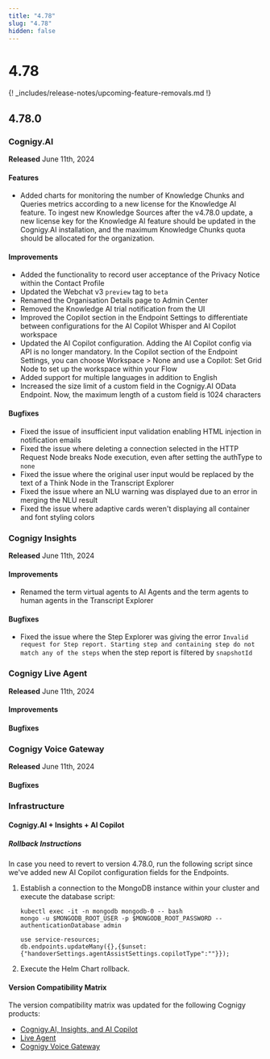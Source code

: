 ```yaml
---
title: "4.78"
slug: "4.78"
hidden: false
---
```


# 4.78

{! _includes/release-notes/upcoming-feature-removals.md !}

## 4.78.0

### Cognigy.AI

**Released** June 11th, 2024

#### Features

- Added charts for monitoring the number of Knowledge Chunks and Queries metrics according to a new license for the Knowledge AI feature. To ingest new Knowledge Sources after the v4.78.0 update, a new license key for the Knowledge AI feature should be updated in the Cognigy.AI installation, and the maximum Knowledge Chunks quota should be allocated for the organization.

#### Improvements

- Added the functionality to record user acceptance of the Privacy Notice within the Contact Profile
- Updated the Webchat v3 `preview` tag to `beta`
- Renamed the Organisation Details page to Admin Center
- Removed the Knowledge AI trial notification from the UI
- Improved the Copilot section in the Endpoint Settings to differentiate between configurations for the AI Copilot Whisper and AI Copilot workspace
- Updated the AI Copilot configuration. Adding the AI Copilot config via API is no longer mandatory. In the Copilot section of the Endpoint Settings, you can choose Workspace > None and use a Copilot: Set Grid Node to set up the workspace within your Flow
- Added support for multiple languages in addition to English
- Increased the size limit of a custom field in the Cognigy.AI OData Endpoint. Now, the maximum length of a custom field is 1024 characters

#### Bugfixes

- Fixed the issue of insufficient input validation enabling HTML injection in notification emails
- Fixed the issue where deleting a connection selected in the HTTP Request Node breaks Node execution, even after setting the authType to `none`
- Fixed the issue where the original user input would be replaced by the text of a Think Node in the Transcript Explorer
- Fixed the issue where an NLU warning was displayed due to an error in merging the NLU result
- Fixed the issue where adaptive cards weren't displaying all container and font styling colors

### Cognigy Insights

**Released** June 11th, 2024

#### Improvements

- Renamed the term virtual agents to AI Agents and the term agents to human agents in the Transcript Explorer

#### Bugfixes

- Fixed the issue where the Step Explorer was giving the error `Invalid request for Step report. Starting step and containing step do not match any of the steps` when the step report is filtered by `snapshotId`

### Cognigy Live Agent

**Released** June 11th, 2024

#### Improvements


#### Bugfixes


### Cognigy Voice Gateway

**Released** June 11th, 2024

#### Bugfixes


### Infrastructure

#### Cognigy.AI + Insights + AI Copilot

##### Rollback Instructions

In case you need to revert to version 4.78.0, run the following script since we've added new AI Copilot configuration fields for the Endpoints.

1. Establish a connection to the MongoDB instance within your cluster and execute the database script:

    ```
    kubectl exec -it -n mongodb mongodb-0 -- bash
    mongo -u $MONGODB_ROOT_USER -p $MONGODB_ROOT_PASSWORD --authenticationDatabase admin

    use service-resources;
    db.endpoints.updateMany({},{$unset:{"handoverSettings.agentAssistSettings.copilotType":""}});
    ```

2. Execute the Helm Chart rollback.

#### Version Compatibility Matrix

The version compatibility matrix was updated for the following Cognigy products:

- [Cognigy.AI, Insights, and AI Copilot](../ai/installation/version-compatibility-matrix.md)
- [Live Agent](../live-agent/installation/deployment/version-compatibility-matrix.md)
- [Cognigy Voice Gateway](../voice-gateway/installation/version-compatibility-matrix.md)